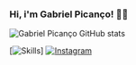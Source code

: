 ### Hi, i'm Gabriel Picanço! 🐱‍💻

![Gabriel Picanço GitHub stats](https://github-readme-stats.vercel.app/api?username=GabrielPicanco&show_icons=true&theme=radical)

[![Skills](https://img.shields.io/badge/Python-14354C?style=for-the-badge&logo=python&logoColor=white)]
[![Instagram](https://img.shields.io/badge/Instagram-E4405F?style=for-the-badge&logo=instagram&logoColor=white)](https://instagram.com/_gabrielpicancodev)
